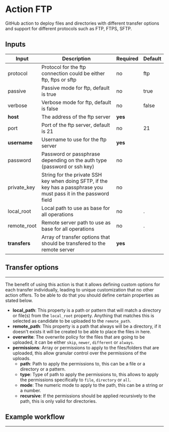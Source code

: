 # Action FTP

GitHub action to deploy files and directories with different transfer options and support for different protocols such as FTP, FTPS, SFTP.

## Inputs

| Input         	| Description                                                                                                        	| Required 	| Default 	|
|---------------	|--------------------------------------------------------------------------------------------------------------------	|----------	|---------	|
| protocol      	| Protocol for the ftp connection could be either ftp, ftps or sftp                                                  	| no       	| ftp     	|
| passive       	| Passive mode for ftp, default is true                                                                              	| no       	| true    	|
| verbose       	| Verbose mode for ftp, default is false                                                                             	| no       	| false   	|
| **host**      	| The address of the ftp server                                                                                      	| **yes**  	|         	|
| port          	| Port of the ftp server, default is 21                                                                              	| no       	| 21      	|
| **username**  	| Username to use for the ftp server                                                                                 	| **yes**  	|         	|
| password      	| Password or passphrase depending on the auth type (password or ssh key)                                            	| no       	|         	|
| private_key   	| String for the private SSH key when doing SFTP, if the key has a passphrase you must pass it in the password field 	| no       	|         	|
| local_root    	| Local path to use as base for all operations                                                                       	| no       	| .       	|
| remote_root   	| Remote server path to use as base for all operations                                                               	| no       	| .       	|
| **transfers** 	| Array of transfer options that should be transfered to the remote server                                           	| **yes**  	|         	|

## Transfer options
----

The benefit of using this action is that it allows defining custom options for each transfer individually, leading to unique customization that no other action offers. To be able to do that you should define certain properties as stated below.

- **local_path**: This property is a path or pattern that will match a directory or file(s) from the `local_root` property. Anything that matches this is selected as candidate to be uploaded to the `remote_path`.
- **remote_path**: This property is a path that always will be a directory, if it doesn't exists it will be created to be able to place the files in here.
- **overwrite**: The overwrite policy for the files that are going to be uploaded, it can be either `skip`, `newer`, `different` or `always`.
- **permissions**: Array or permissions to apply to the files/folders that are uploaded, this allow granular control over the permissions of the uploads.
  - **path**: Path to apply the permissions to, this can be a file or a directory or a pattern.
  - **type**: Type of path to apply the permissions to, this allows to apply the permissions specifically to `file`, `directory` or `all`.
  - **mode**: The numeric mode to apply to the path, this can be a string or a number.
  - **recursive**: If the permissions should be applied recursively to the path, this is only valid for directories.

## Example workflow
-----